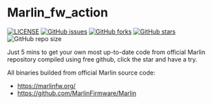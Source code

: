 # Marlin_fw_action
[![LICENSE](https://img.shields.io/github/license/mashape/apistatus.svg?style=flat-square&label=LICENSE)](https://github.com/ccccmagicboy/Marlin_fw_action/blob/master/LICENSE)
[![GitHub issues](https://img.shields.io/github/issues/ccccmagicboy/Marlin_fw_action)](https://github.com/ccccmagicboy/Marlin_fw_action/issues) [![GitHub forks](https://img.shields.io/github/forks/ccccmagicboy/Marlin_fw_action)](https://github.com/ccccmagicboy/Marlin_fw_action/network) [![GitHub stars](https://img.shields.io/github/stars/ccccmagicboy/Marlin_fw_action)](https://github.com/ccccmagicboy/Marlin_fw_action/stargazers)
![GitHub repo size](https://img.shields.io/github/repo-size/ccccmagicboy/Marlin_fw_action)

Just 5 mins to get your own most up-to-date code from official Marlin repository compiled using free github, click the star and have a try.

All binaries builded from official Marlin source code:
- https://marlinfw.org/
- https://github.com/MarlinFirmware/Marlin



